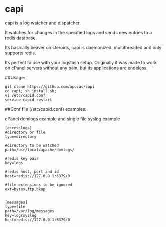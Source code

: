 capi
====

capi is a log watcher and dispatcher.

It watches for changes in the specified logs and sends new entries to a redis database.

Its basically beaver on steroids, capi is daemonized, multithreaded and only supports redis.

Its perfect to use with your logstash setup.
Originally it was made to work on cPanel servers without any pain, but its applications are endeless.

##Usage:
```
git clone https://github.com/apocas/capi
cd capi; sh install.sh;
vi /etc/capid.conf
service capid restart
```

##Conf file (/etc/capid.conf) examples:

cPanel domlogs example and single file syslog example

```
[accesslogs]
#directory or file
type=directory

#directory to be watched
path=/usr/local/apache/domlogs/

#redis key pair
key=logs

#redis host, port and id
host=redis://127.0.0.1:6379/0

#file extensions to be ignored
ext=bytes,ftp,bkup


[messages]
type=file
path=/var/log/messages
key=logssyslog
host=redis://127.0.0.1:6379/0
```